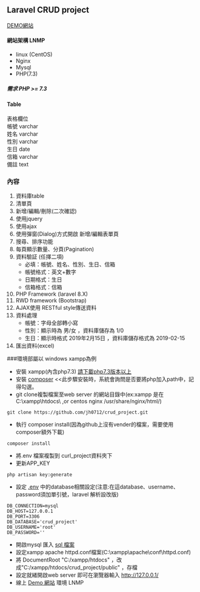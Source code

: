 ## Laravel CRUD project

[DEMO網站](https://crudproject.168.us/)
#### 網站架構 LNMP
-   linux (CentOS)
-   Nginx
-   Mysql
-   PHP(7.3)

##### 需求 PHP >= 7.3

#### Table
表格欄位 <br>
帳號 varchar <br>
姓名 varchar <br>
性別 varchar <br>
生日 date <br>
信箱 varchar <br>
備註 text <br>


### 內容
1. 資料庫table
2. 清單頁
3. 新增/編輯/刪除(二次確認)
4. 使用jquery
5. 使用ajax
6. 使用彈窗(Dialog)方式開啟 新增/編輯表單頁
7. 搜尋、排序功能
8. 每頁顯示數量、分頁(Pagination)
9. 資料驗証 (任擇二項)
   - 必填：帳號、姓名、性別、生日、信箱
   - 帳號格式：英文+數字
   - 日期格式：生日
   - 信箱格式：信箱
10. PHP Framework (laravel 8.X)
11. RWD framework (Bootstrap)
12. AJAX使用 RESTful style傳送資料
13. 資料處理
    - 帳號：字母全部轉小寫
    - 性別：顯示時為 男/女 ，資料庫儲存為 1/0
    - 生日：顯示時格式 2019年2月15日 ，資料庫儲存格式為 2019-02-15
14. 匯出資料(excel)

###環境部屬以 windows xampp為例
   - 安裝 xampp(內含php7.3) [請下載php7.3版本以上](https://www.apachefriends.org/zh_tw/download.html)
   - 安裝 [composer](https://getcomposer.org/download/) <<此步驟安裝時，系統會詢問是否要將php加入path中，記得勾選。
   - git clone複製檔案至web server 的網站目錄中(ex:xampp 是在 C:\xampp\htdocs\ ,or centos nginx /usr/share/nginx/html/)
     
    git clone https://github.com/jh0712/crud_project.git
    
   - 執行 composer install(因為github上沒有vender的檔案，需要使用composer額外下載)
   
    composer install
    
   - 將.env 檔案複製到 curl_project資料夾下
   - 更新APP_KEY
    
    php artisan key:generate
    
   - 設定 [.env](https://drive.google.com/file/d/1YguwpMI1GPvJYsJwp12wiFSpYWsNMUqD/view?usp=sharing) 中的database相關設定(注意:在這database、username、password須加單引號，laravel 解析設改版)
   
    DB_CONNECTION=mysql
    DB_HOST=127.0.0.1
    DB_PORT=3306
    DB_DATABASE='crud_project'
    DB_USERNAME='root'
    DB_PASSWORD=''
    
   - 開啟mysql 匯入 [sql 檔案](https://drive.google.com/file/d/1zKaYzMsCDs__LhyAud7ruOKQg8EtfD_E/view?usp=sharing)
   - 設定xampp apache httpd.conf檔案(C:\xampp\apache\conf\httpd.conf)
   - 將 DocumentRoot "C:/xampp/htdocs" ，改成"C:/xampp/htdocs/crud_project/public" ，存檔
   - 設定就緒開啟web server 即可在瀏覽器輸入 http://127.0.0.1/
   - 線上 [Demo 網站](https://crudproject.168.us/)  環境 LNMP
   
   
   
    
   
   
   
   
